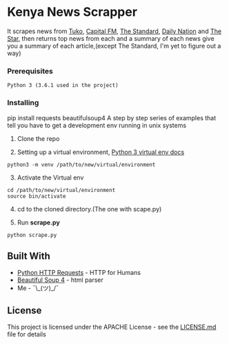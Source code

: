 # Kenya News Scrapper

It scrapes news from [Tuko](https:www.tuko.co.ke), [Capital FM](http://www.capitalfm.co.ke/), [The Standard](https://www.standardmedia.co.ke/), [Daily Nation](http://www.nation.co.ke/news) and [The Star](http://www.the-star.co.ke/), then returns top news from each and a summary of each news give you a summary of each article,(except The Standard, I'm yet to figure out a way)

### Prerequisites

```
Python 3 (3.6.1 used in the project)
```

### Installing
pip install requests beautifulsoup4
A step by step series of examples that tell you have to get a development env running in unix systems

1. Clone the repo


2. Setting up a virtual environment, [Python 3 virtual env docs](https://docs.python.org/3/library/venv.html)

```
python3 -m venv /path/to/new/virtual/environment
```

3. Activate the Virtual env

```
cd /path/to/new/virtual/environment
source bin/activate
```
4. cd to the cloned directory.(The one with scape.py)

5. Run __scrape.py__

```
python scrape.py
```


## Built With

* [Python HTTP Requests](https://github.com/kennethreitz/requests/) - HTTP for Humans
* [Beautiful Soup 4](https://www.crummy.com/software/BeautifulSoup/) - html parser
* Me - ¯\\\_(ツ)_/¯

## License

This project is licensed under the APACHE License - see the [LICENSE.md](LICENSE.md) file for details


